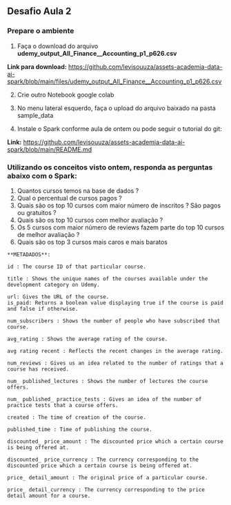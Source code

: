 ## Desafio Aula 2

### Prepare o ambiente

1. Faça o download do arquivo **udemy_output_All_Finance__Accounting_p1_p626.csv**

  **Link para download:** https://github.com/levisouuza/assets-academia-data-ai-spark/blob/main/files/udemy_output_All_Finance__Accounting_p1_p626.csv

2. Crie outro Notebook google colab

3. No menu lateral esquerdo, faça o upload do arquivo baixado na pasta sample_data

4. Instale o Spark conforme aula de ontem ou pode seguir o tutorial do git:
  
  **Link:** https://github.com/levisouuza/assets-academia-data-ai-spark/blob/main/README.md

### Utilizando os conceitos visto ontem, responda as perguntas abaixo com o Spark:

  1. Quantos cursos temos na base de dados ?
  2. Qual o percentual de cursos pagos ?
  3. Quais são os top 10 cursos com maior número de inscritos ? São pagos ou gratuitos ?
  4. Quais são os top 10 cursos com melhor avaliação ?
  5. Os 5 cursos com maior número de reviews fazem parte do top 10 cursos de melhor avaliação ?
  6. Quais são os top 3 cursos mais caros e mais baratos
  

    **METADADOS**:

    id : The course ID of that particular course.

    title : Shows the unique names of the courses available under the development category on Udemy.

    url: Gives the URL of the course.
    is_paid: Returns a boolean value displaying true if the course is paid and false if otherwise.

    num_subscribers : Shows the number of people who have subscribed that course.
    
    avg_rating : Shows the average rating of the course.

    avg rating recent : Reflects the recent changes in the average rating.

    num_reviews : Gives us an idea related to the number of ratings that a course has received.

    num_ published_lectures : Shows the number of lectures the course offers.

    num_ published_ practice_tests : Gives an idea of the number of practice tests that a course offers.

    created : The time of creation of the course.
    
    published_time : Time of publishing the course.

    discounted_ price_amount : The discounted price which a certain course is being offered at.

    discounted_ price_currency : The currency corresponding to the discounted price which a certain course is being offered at.

    price_ detail_amount : The original price of a particular course.

    price_ detail_currency : The currency corresponding to the price detail amount for a course.
